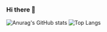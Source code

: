 ### Hi there 👋

![Anurag's GitHub stats](https://github-readme-stats.vercel.app/api?username=derek-eckhardt-schmidt)
![Top Langs](https://github-readme-stats.vercel.app/api/top-langs/?username=derek-eckhardt-schmidt&layout=compact)

<!--
**derek-eckhardt-schmidt/derek-eckhardt-schmidt** is a ✨ _special_ ✨ repository because its `README.md` (this file) appears on your GitHub profile.

Here are some ideas to get you started:

- 🔭 I’m currently working on ...
- 🌱 I’m currently learning ...
- 👯 I’m looking to collaborate on ...
- 🤔 I’m looking for help with ...
- 💬 Ask me about ...
- 📫 How to reach me: ...
- 😄 Pronouns: ...
- ⚡ Fun fact: ...
-->
